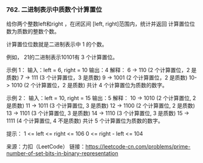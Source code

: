 ###  762. 二进制表示中质数个计算置位

给你两个整数left和right ，在闭区间 [left, right]范围内，统计并返回 计算置位位数为质数的整数个数。

计算置位位数就是二进制表示中 1 的个数。

例如， 21的二进制表示10101有 3 个计算置位。


示例 1：
输入：left = 6, right = 10
输出：4
解释：
6 -> 110 (2 个计算置位，2 是质数)
7 -> 111 (3 个计算置位，3 是质数)
9 -> 1001 (2 个计算置位，2 是质数)
10-> 1010 (2 个计算置位，2 是质数)
共计 4 个计算置位为质数的数字。

示例 2：
输入：left = 10, right = 15
输出：5
解释：
10 -> 1010 (2 个计算置位, 2 是质数)
11 -> 1011 (3 个计算置位, 3 是质数)
12 -> 1100 (2 个计算置位, 2 是质数)
13 -> 1101 (3 个计算置位, 3 是质数)
14 -> 1110 (3 个计算置位, 3 是质数)
15 -> 1111 (4 个计算置位, 4 不是质数)
共计 5 个计算置位为质数的数字。


提示：
1 <= left <= right <= 106
0 <= right - left <= 104

来源：力扣（LeetCode）
链接：https://leetcode-cn.com/problems/prime-number-of-set-bits-in-binary-representation
